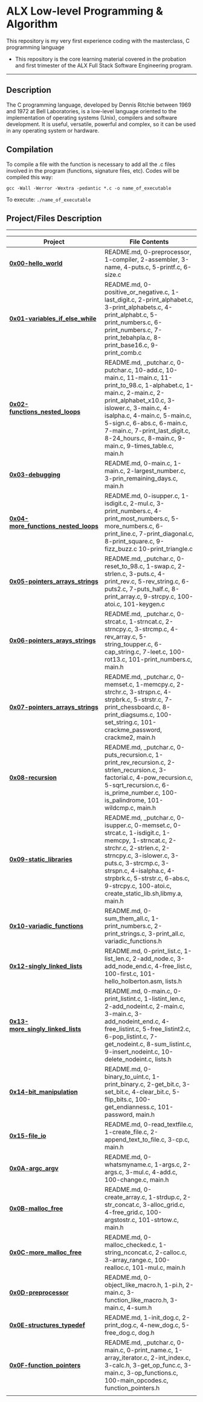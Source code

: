 # ALX Low-level Programming & Algorithm

This repository is my very first experience coding with the masterclass, C programming language

- This repository is the core learning material covered in the probation and first trimester of the ALX Full Stack Software Engineering program.

------------------------------------------------------

## Description

The C programming language, developed by Dennis Ritchie between 1969 and 1972 at Bell Laboratories, is a low-level language oriented to the implementation of operating systems (Unix), compilers and software development. It is useful, versatile, powerful and complex, so it can be used in any operating system or hardware.

## **Compilation**

To compile a file with the function is necessary to add all the .c files involved in the program (functions, signature files, etc). Codes will be compiled this way:

```
gcc -Wall -Werror -Wextra -pedantic *.c -o name_of_executable

```

To execute:  `./name_of_executable`

## Project/Files Description

--------------------------------------
|Project|File Contents|
|--|--|
|**[0x00-hello_world](https://github.com/ikwuka/alx-low_level_programming/tree/master/0x00-hello_world)**|README.md, 0-preprocessor, 1-compiler, 2-assembler, 3-name, 4-puts.c, 5-printf.c, 6-size.c|
|**[0x01-variables_if_else_while](https://github.com/ikwuka/alx-low_level_programming/tree/master/0x01-variables_if_else_while)**|README.md, 0-positive_or_negative.c, 1-last_digit.c, 2-print_alphabet.c, 3-print_alphabets.c, 4-print_alphabt.c, 5-print_numbers.c, 6-print_numbers.c, 7-print_tebahpla.c, 8-print_base16.c, 9-print_comb.c|
|**[0x02-functions_nested_loops](https://github.com/ikwuka/alx-low_level_programming/tree/master/0x02-functions_nested_loops)**|README.md, _putchar.c, 0-putchar.c, 10-add.c, 10-main.c, 11-main.c, 11-print_to_98.c, 1-alphabet.c, 1-main.c, 2-main.c, 2-print_alphabet_x10.c, 3-islower.c, 3-main.c, 4-isalpha.c, 4-main.c, 5-main.c, 5-sign.c, 6-abs.c, 6-main.c, 7-main.c, 7-print_last_digit.c, 8-24_hours.c, 8-main.c, 9-main.c, 9-times_table.c, main.h|
|**[0x03-debugging](https://github.com/ikwuka/alx-low_level_programming/tree/master/0x03-debugging)**|README.md, 0-main.c, 1-main.c, 2-largest_number.c, 3-prin_remaining_days.c, main.h|
|**[0x04-more_functions_nested_loops](https://github.com/ikwuka/alx-low_level_programming/tree/master/0x04-more-functions_nested_loops)**|README.md, 0-isupper.c, 1-isdigit.c, 2-mul.c, 3-print_numbers.c, 4-print_most_numbers.c, 5-more_numbers.c, 6-print_line.c, 7-print_diagonal.c, 8-print_square.c, 9-fizz_buzz.c 10-print_triangle.c|
|**[0x05-pointers_arrays_strings](https://github.com/ikwuka/alx-low_level_programming/tree/master/0x05-pointers_arrays_strings)**|README.md, _putchar.c, 0-reset_to_98.c, 1-swap.c, 2-strlen.c, 3-puts.c, 4-print_rev.c, 5-rev_string.c, 6-puts2.c, 7-puts_half.c, 8-print_array.c, 9-strcpy.c, 100-atoi.c, 101-keygen.c|
|**[0x06-pointers_arays_strings](https://github.com/ikwuka/alx-low_level_programming/tree/master/0x06-pointers_arrays_strings)**|README.md, _putchar.c, 0-strcat.c, 1-strncat.c, 2-strncpy.c, 3-strcmp.c, 4-rev_array.c, 5-string_toupper.c, 6-cap_string.c, 7-leet.c, 100-rot13.c, 101-print_numbers.c, main.h|
|**[0x07-pointers_arrays_strings](https://github.com/ikwuka/alx-low_level_programming/tree/master/0x07-pointers_arrays_strings)**|README.md, _putchar.c, 0-memset.c, 1-memcpy.c, 2-strchr.c, 3-strspn.c, 4-strpbrk.c, 5-strstr.c, 7-print_chessboard.c, 8-print_diagsums.c, 100-set_string.c, 101-crackme_password, crackme2, main.h|
|**[0x08-recursion](https://github.com/ikwuka/alx-low_level_programming/tree/master/0x08-recursion)**|README.md, _putchar.c, 0-puts_recursion.c, 1-print_rev_recursion.c, 2-strlen_recursion.c, 3-factorial.c, 4-pow_recursion.c, 5-sqrt_recursion.c, 6-is_prime_number.c, 100-is_palindrome, 101-wildcmp.c, main.h|
|**[0x09-static_libraries](https://github.com/ikwuka/alx-low_level_programming/tree/master/0x09-static_libraries "0x09-static_libraries")**|README.md, _putchar.c, 0-isupper.c, 0-memset.c, 0-strcat.c, 1-isdigit.c, 1-memcpy, 1-strncat.c, 2-strchr.c, 2-strlen.c, 2-strncpy.c, 3-islower.c, 3-puts.c, 3-strcmp.c, 3-strspn.c, 4-isalpha.c, 4-strpbrk.c, 5-strstr.c, 6-abs.c, 9-strcpy.c, 100-atoi.c, create_static_lib.sh,libmy.a, main.h|
|**[0x10-variadic_functions](https://github.com/ikwuka/alx-low_level_programming/tree/master/0x10-variadic_functions)**|README.md, 0-sum_them_all.c, 1-print_numbers.c, 2-print_strings.c, 3-print_all.c, variadic_functions.h|
|**[0x12-singly_linked_lists](https://github.com/ikwuka/alx-low_level_programming/tree/master/0x12-singly_linked_lists)**|README.md, 0-print_list.c, 1-list_len.c, 2-add_node.c, 3-add_node_end.c, 4-free_list.c, 100-first.c, 101-hello_holberton.asm, lists.h|
|**[0x13-more_singly_linked_lists](https://github.com/ikwuka/alx-low_level_programming/tree/master/0x13-more_singly_linked_lists)**|README.md, 0-main.c, 0-print_listint.c, 1-listint_len.c, 2-add_nodeint.c, 2-main.c, 3-main.c, 3-add_nodeint_end.c, 4-free_listint.c, 5-free_listint2.c, 6-pop_listint.c, 7-get_nodeint.c, 8-sum_listint.c, 9-insert_nodeint.c, 10-delete_nodeint.c, lists.h|
|**[0x14-bit_manipulation](https://github.com/ikwuka/alx-low_level_programming/tree/master/0x14-bit_manipulation)**|README.md, 0-binary_to_uint.c, 1-print_binary.c, 2-get_bit.c, 3-set_bit.c, 4-clear_bit.c, 5-flip_bits.c, 100-get_endianness.c,  101-password, main.h|
|**[0x15-file_io](https://github.com/ikwuka/alx-low_level_programming/tree/master/0x15-file_io)**|README.md, 0-read_textfile.c, 1-create_file.c, 2-append_text_to_file.c, 3-cp.c, main.h|
|**[0x0A-argc_argv](https://github.com/ikwuka/alx-low_level_programming/tree/master/0x0A-argc_argv)**|README.md, 0-whatsmyname.c, 1-args.c, 2-args.c, 3-mul.c, 4-add.c, 100-change.c, main.h|
|**[0x0B-malloc_free](https://github.com/ikwuka/alx-low_level_programming/tree/master/0x0B-malloc_free)**|README.md, 0-create_array.c, 1-strdup.c, 2-str_concat.c, 3-alloc_grid.c, 4-free_grid.c, 100-argstostr.c, 101-strtow.c, main.h|
|**[0x0C-more_malloc_free](https://github.com/ikwuka/alx-low_level_programming/tree/master/0x0C-more_malloc_free)**|README.md, 0-malloc_checked.c, 1-string_nconcat.c, 2-calloc.c, 3-array_range.c, 100-realloc.c, 101-mul.c, main.h|
|**[0x0D-preprocessor](https://github.com/ikwuka/alx-low_level_programming/tree/master/0x0D-preprocessor)**|README.md, 0-object_like_macro.h, 1-pi.h, 2-main.c, 3-function_like_macro.h, 3-main.c, 4-sum.h|
|**[0x0E-structures_typedef](https://github.com/ikwuka/alx-low_level_programming/tree/master/0x0E-structures_typedef)**|README.md, 1-init_dog.c, 2-print_dog.c, 4-new_dog.c, 5-free_dog.c, dog.h|
|**[0x0F-function_pointers](https://github.com/ikwuka/alx-low_level_programming/tree/master/0x0F-function_pointers)**|README.md, _putchar.c, 0-main.c, 0-print_name.c, 1-array_iterator.c, 2-int_index.c, 3-calc.h, 3-get_op_func.c, 3-main.c, 3-op_functions.c, 100-main_opcodes.c, function_pointers.h|
|                                      |                                            |
